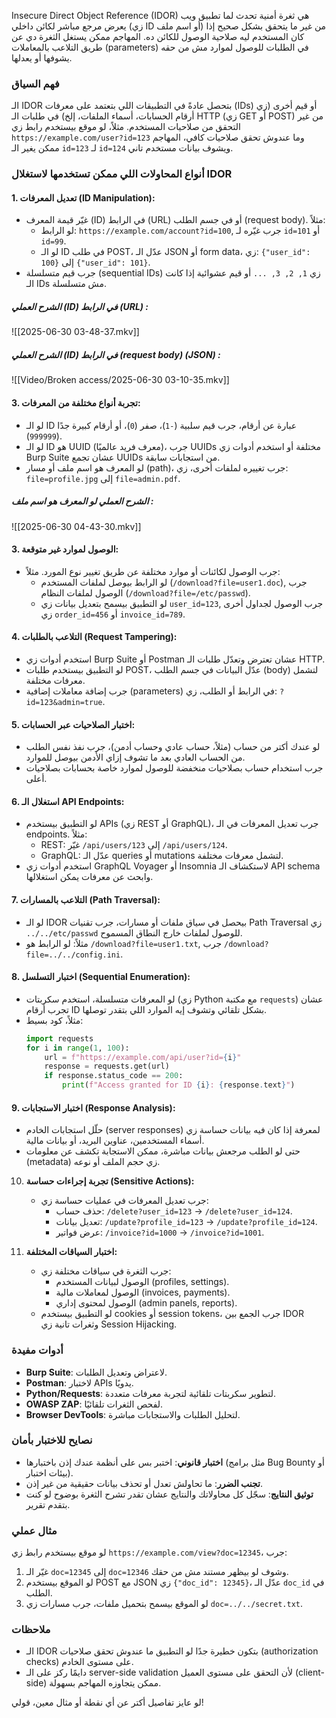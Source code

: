 Insecure Direct Object Reference (IDOR) هي ثغرة أمنية تحدث لما تطبيق ويب يعرض مرجع مباشر لكائن داخلي (زي ID أو اسم ملف) من غير ما يتحقق بشكل صحيح إذا كان المستخدم ليه صلاحية الوصول للكائن ده. المهاجم ممكن يستغل الثغرة دي عن طريق التلاعب بالمعاملات (parameters) في الطلبات للوصول لموارد مش من حقه يشوفها أو يعدلها.

### فهم السياق
الـ IDOR بتحصل عادةً في التطبيقات اللي بتعتمد على معرفات (IDs) أو قيم أخرى (زي أرقام الحسابات، أسماء الملفات، إلخ) في طلبات الـ HTTP (زي GET أو POST) من غير التحقق من صلاحيات المستخدم. مثلاً، لو موقع بيستخدم رابط زي `https://example.com/user?id=123` وما عندوش تحقق صلاحيات كافي، المهاجم ممكن يغير الـ `id=123` لـ `id=124` ويشوف بيانات مستخدم تاني.

### أنواع المحاولات اللي ممكن تستخدمها لاستغلال IDOR
#### 1. **تعديل المعرفات (ID Manipulation):**
   - غيّر قيمة المعرف (ID) في الرابط (URL) أو في جسم الطلب (request body). مثلاً:
     - لو الرابط: `https://example.com/account?id=100`, جرب غيّره لـ `id=101` أو `id=99`.
     - لو الـ ID في طلب POST، عدّل الـ JSON أو form data، زي: `{"user_id": 100}` إلى `{"user_id": 101}`.
   - جرب قيم متسلسلة (sequential IDs) زي `1, 2, 3, ...` أو قيم عشوائية إذا كانت الـ IDs مش متسلسلة.

##### الشرح العملي  (ID) في الرابط (URL)  :

![[2025-06-30 03-48-37.mkv]]


##### الشرح العملي  (ID) في الرابط (request body) (JSON) :
![[Video/Broken access/2025-06-30 03-10-35.mkv]]


#### 3. **تجربة أنواع مختلفة من المعرفات:**
   - لو الـ ID عبارة عن أرقام، جرب قيم سلبية (`-1`)، صفر (`0`)، أو أرقام كبيرة جدًا (`999999`).
   - لو الـ ID هو UUID (معرف فريد عالميًا)، جرب UUIDs مختلفة أو استخدم أدوات زي Burp Suite عشان تجمع UUIDs من استجابات سابقة.
   - لو المعرف هو اسم ملف أو مسار (path)، جرب تغييره لملفات أخرى، زي: `file=profile.jpg` إلى `file=admin.pdf`.


##### الشرح العملي  لو المعرف هو اسم ملف  : 


![[2025-06-30 04-43-30.mkv]]

#### 3. **الوصول لموارد غير متوقعة:**
   - جرب الوصول لكائنات أو موارد مختلفة عن طريق تغيير نوع المورد. مثلاً:
     - لو الرابط بيوصل لملفات المستخدم (`/download?file=user1.doc`), جرب الوصول لملفات النظام (`/download?file=/etc/passwd`).
     - لو التطبيق بيسمح بتعديل بيانات زي `user_id=123`, جرب الوصول لجداول أخرى زي `order_id=456` أو `invoice_id=789`.

#### 4. **التلاعب بالطلبات (Request Tampering):**
   - استخدم أدوات زي Burp Suite أو Postman عشان تعترض وتعدّل طلبات الـ HTTP.
   - لو التطبيق بيستخدم طلبات POST، عدّل البيانات في جسم الطلب (body) لتشمل معرفات مختلفة.
   - جرب إضافة معاملات إضافية (parameters) في الرابط أو الطلب، زي: `?id=123&admin=true`.

#### 5. **اختبار الصلاحيات عبر الحسابات:**
   - لو عندك أكتر من حساب (مثلاً، حساب عادي وحساب أدمن)، جرب نفذ نفس الطلب من الحساب العادي بعد ما تشوف إزاي الأدمن بيوصل للموارد.
   - جرب استخدام حساب بصلاحيات منخفضة للوصول لموارد خاصة بحسابات بصلاحيات أعلى.

#### 6. **استغلال الـ API Endpoints:**
   - لو التطبيق بيستخدم APIs (زي REST أو GraphQL)، جرب تعديل المعرفات في الـ endpoints. مثلاً:
     - REST: غيّر `/api/users/123` إلى `/api/users/124`.
     - GraphQL: عدّل الـ queries أو mutations لتشمل معرفات مختلفة.
   - استخدم أدوات زي GraphQL Voyager أو Insomnia لاستكشاف الـ API schema وابحث عن معرفات يمكن استغلالها.

#### 7. **التلاعب بالمسارات (Path Traversal):**
   - لو الـ IDOR بيحصل في سياق ملفات أو مسارات، جرب تقنيات Path Traversal زي `../../etc/passwd` للوصول لملفات خارج النطاق المسموح.
   - مثلاً: لو الرابط هو `/download?file=user1.txt`, جرب `/download?file=../../config.ini`.

#### 8. **اختبار التسلسل (Sequential Enumeration):**
   - لو المعرفات متسلسلة، استخدم سكربتات (زي Python مع مكتبة `requests`) عشان تجرب أرقام ID بشكل تلقائي وتشوف إيه الموارد اللي بتقدر توصلها.
   - مثلاً، كود بسيط:
     ```python
     import requests
     for i in range(1, 100):
         url = f"https://example.com/api/user?id={i}"
         response = requests.get(url)
         if response.status_code == 200:
             print(f"Access granted for ID {i}: {response.text}")
     ```

#### 9. **اختبار الاستجابات (Response Analysis):**
   - حلّل استجابات الخادم (server responses) لمعرفة إذا كان فيه بيانات حساسة زي أسماء المستخدمين، عناوين البريد، أو بيانات مالية.
   - حتى لو الطلب مرجعش بيانات مباشرة، ممكن الاستجابة تكشف عن معلومات (metadata) زي حجم الملف أو نوعه.

10. **تجربة إجراءات حساسة (Sensitive Actions):**
    - جرب تعديل المعرفات في عمليات حساسة زي:
      - حذف حساب: `/delete?user_id=123` → `/delete?user_id=124`.
      - تعديل بيانات: `/update?profile_id=123` → `/update?profile_id=124`.
      - عرض فواتير: `/invoice?id=1000` → `/invoice?id=1001`.

11. **اختبار السياقات المختلفة:**
    - جرب الثغرة في سياقات مختلفة زي:
      - الوصول لبيانات المستخدم (profiles, settings).
      - الوصول لمعاملات مالية (invoices, payments).
      - الوصول لمحتوى إداري (admin panels, reports).
    - لو التطبيق بيستخدم cookies أو session tokens، جرب الجمع بين IDOR وثغرات تانية زي Session Hijacking.

### أدوات مفيدة
- **Burp Suite**: لاعتراض وتعديل الطلبات.
- **Postman**: لاختبار APIs يدويًا.
- **Python/Requests**: لتطوير سكربتات تلقائية لتجربة معرفات متعددة.
- **OWASP ZAP**: لفحص الثغرات تلقائيًا.
- **Browser DevTools**: لتحليل الطلبات والاستجابات مباشرة.

### نصايح للاختبار بأمان
- **اختبار قانوني**: اختبر بس على أنظمة عندك إذن باختبارها (مثل برامج Bug Bounty أو بيئات اختبار).
- **تجنب الضرر**: ما تحاولش تعدل أو تحذف بيانات حقيقية من غير إذن.
- **توثيق النتايج**: سجّل كل محاولاتك والنتايج عشان تقدر تشرح الثغرة بوضوح لو كنت بتقدم تقرير.

### مثال عملي
لو موقع بيستخدم رابط زي `https://example.com/view?doc=12345`، جرب:
1. غيّر الـ `doc=12345` إلى `doc=12346` وشوف لو بيظهر مستند مش من حقك.
2. لو الموقع بيستخدم POST مع JSON زي `{"doc_id": 12345}`، عدّل الـ `doc_id` في الطلب.
3. لو الموقع بيسمح بتحميل ملفات، جرب مسارات زي `doc=../../secret.txt`.

### ملاحظات
- الـ IDOR بتكون خطيرة جدًا لو التطبيق ما عندوش تحقق صلاحيات (authorization checks) على مستوى الخادم.
- دايمًا ركز على الـ server-side validation لأن التحقق على مستوى العميل (client-side) ممكن يتجاوزه المهاجم بسهولة.

لو عايز تفاصيل أكتر عن أي نقطة أو مثال معين، قولي!